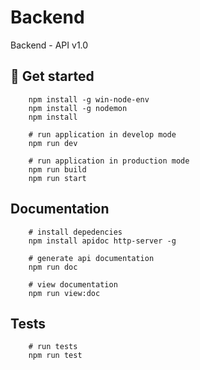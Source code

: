 # Backend

Backend - API v1.0

## 🚀 Get started

```console
    npm install -g win-node-env 
    npm install -g nodemon
    npm install

    # run application in develop mode
    npm run dev 

    # run application in production mode
    npm run build
    npm run start
```

## Documentation

```console
    # install depedencies
    npm install apidoc http-server -g

    # generate api documentation
    npm run doc

    # view documentation
    npm run view:doc
```

## Tests

```console
    # run tests
    npm run test
```
